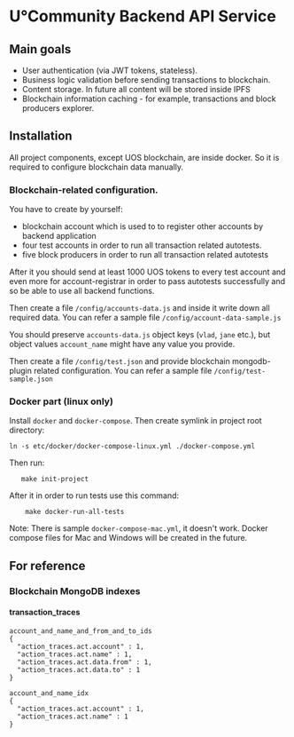 # U°Community Backend API Service

## Main goals

* User authentication (via JWT tokens, stateless).
* Business logic validation before sending transactions to blockchain.
* Content storage. In future all content will be stored inside IPFS
* Blockchain information caching - for example, transactions and block producers explorer.

## Installation

All project components, except UOS blockchain, are inside docker. So it is required to configure blockchain data
manually.

### Blockchain-related configuration.

You have to create by yourself:
* blockchain account which is used to to register other accounts by backend application
* four test accounts in order to run all transaction related autotests.
* five block producers in order to run all transaction related autotests

After it you should send at least 1000 UOS tokens to every test account and even more for account-registrar
in order to pass autotests successfully and so be able to use all backend functions. 

Then create a file `/config/accounts-data.js` and inside it write down all required data. You can refer a sample file
`/config/account-data-sample.js`

You should preserve `accounts-data.js` object keys (`vlad`, `jane` etc.), but object values `account_name` might have
any value you provide.

Then create a file `/config/test.json` and provide blockchain mongodb-plugin related configuration. You can refer
a sample file `/config/test-sample.json`

### Docker part (linux only)

Install `docker` and `docker-compose`. Then create symlink in project root directory:
```
ln -s etc/docker/docker-compose-linux.yml ./docker-compose.yml
```

Then run:

```
   make init-project
```

After it in order to run tests use this command:

```
    make docker-run-all-tests
```

Note: There is sample `docker-compose-mac.yml`, it doesn't work. Docker compose files 
for Mac and Windows will be created in the future.

## For reference

### Blockchain MongoDB indexes

#### transaction_traces

```
account_and_name_and_from_and_to_ids
{
  "action_traces.act.account" : 1,
  "action_traces.act.name" : 1,
  "action_traces.act.data.from" : 1,
  "action_traces.act.data.to" : 1
}

account_and_name_idx
{
  "action_traces.act.account" : 1,
  "action_traces.act.name" : 1
}
```
